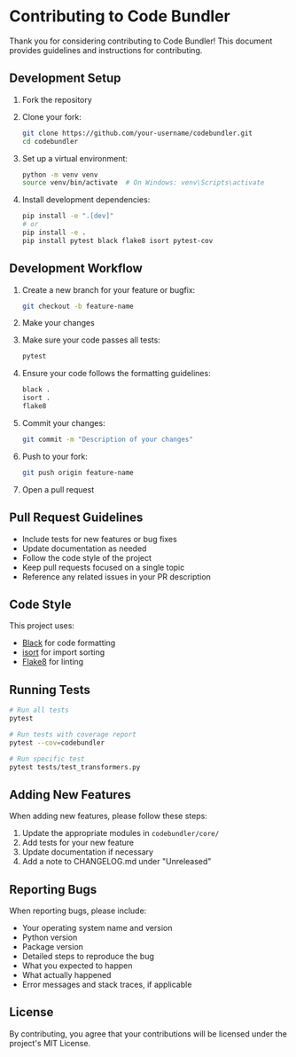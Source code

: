 # Contributing to Code Bundler

Thank you for considering contributing to Code Bundler! This document provides guidelines and instructions for contributing.

## Development Setup

1. Fork the repository
2. Clone your fork:

   ```bash
   git clone https://github.com/your-username/codebundler.git
   cd codebundler
   ```

3. Set up a virtual environment:

   ```bash
   python -m venv venv
   source venv/bin/activate  # On Windows: venv\Scripts\activate
   ```

4. Install development dependencies:
   ```bash
   pip install -e ".[dev]"
   # or
   pip install -e .
   pip install pytest black flake8 isort pytest-cov
   ```

## Development Workflow

1. Create a new branch for your feature or bugfix:

   ```bash
   git checkout -b feature-name
   ```

2. Make your changes

3. Make sure your code passes all tests:

   ```bash
   pytest
   ```

4. Ensure your code follows the formatting guidelines:

   ```bash
   black .
   isort .
   flake8
   ```

5. Commit your changes:

   ```bash
   git commit -m "Description of your changes"
   ```

6. Push to your fork:

   ```bash
   git push origin feature-name
   ```

7. Open a pull request

## Pull Request Guidelines

- Include tests for new features or bug fixes
- Update documentation as needed
- Follow the code style of the project
- Keep pull requests focused on a single topic
- Reference any related issues in your PR description

## Code Style

This project uses:

- [Black](https://black.readthedocs.io/en/stable/) for code formatting
- [isort](https://pycqa.github.io/isort/) for import sorting
- [Flake8](https://flake8.pycqa.org/en/latest/) for linting

## Running Tests

```bash
# Run all tests
pytest

# Run tests with coverage report
pytest --cov=codebundler

# Run specific test
pytest tests/test_transformers.py
```

## Adding New Features

When adding new features, please follow these steps:

1. Update the appropriate modules in `codebundler/core/`
2. Add tests for your new feature
3. Update documentation if necessary
4. Add a note to CHANGELOG.md under "Unreleased"

## Reporting Bugs

When reporting bugs, please include:

- Your operating system name and version
- Python version
- Package version
- Detailed steps to reproduce the bug
- What you expected to happen
- What actually happened
- Error messages and stack traces, if applicable

## License

By contributing, you agree that your contributions will be licensed under the project's MIT License.
